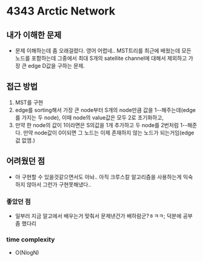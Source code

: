 # 4343 Arctic Network

## 내가 이해한 문제
 - 문제 이해하는데 좀 오래걸렸다. 영어 어렵네.. MST트리를 최근에 배웠는데 모든 노드를 포함하는데 그중에서 최대 S개의 satellite channel에 대해서 제외하고 가장 큰 
 edge D값을 구하는 문제. 
 
## 접근 방법
  1. MST를 구현
  2. edge를 sorting해서 가장 큰 node부터 S개의 node만큼 값을 1--해주는데(edge를 가지는 두 node), 이때 node의 value값은 모두 2로 초기화하고, 
  3. 만약 한 node의 값이 1이라면은 S의값을 1개 추가하고 두 node를 2번처럼 1--해준다. 만약 node값이 0이되면 그 노드는 이제 존재하지 않는 노드가 되는거임(edge겂 없앰.)
  
  
## 어려웠던 점
 - 아 구현할 수 있을것같으면서도 아놔.. 아직 크루스칼 알고리즘을 사용하는게 익숙하지 않아서 그런가 구현못해냈다..
 
 
### 좋았던 점
 - 일부러 지금 알고에서 배우는거 맞춰서 문제낸건가 배하람군?ㅎㅋㅋ; 덕분에 공부좀 했다리
 
### time complexity
 - O(NlogN) 
